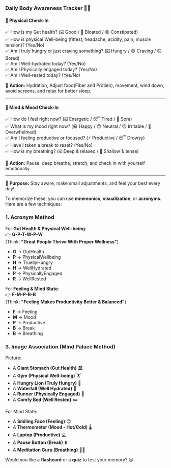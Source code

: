 ### **Daily Body Awareness Tracker** 📝✨  

#### **🌿 Physical Check-In**  
✅ How is my Gut health? (☑️ Good / 🤨 Bloated / 😩 Constipated)  
✅ How is physical Well-being (fittest, headache, acidity, pain, muscle tension)? (Yes/No)  
✅ Am I truly hungry or just craving something? (☑️ Hungry / 😋 Craving / 😐 Bored)  
✅ Am I Well-hydrated today? (Yes/No)  
✅ Am I Physically engaged today? (Yes/No)  
✅ Am I Well-rested today? (Yes/No)  

📌 **Action:** Hydration, Adjust food(Fiber and Protien), movement, wind down, avoid screens, and relax for better sleep.  

---

#### **🧠 Mind & Mood Check-In**  
✅ How do I feel right now? (☑️ Energetic / 😴 Tired / 🤕 Sore)  
✅ What is my mood right now? (😀 Happy / 😐 Neutral / 😠 Irritable / 🤯 Overwhelmed)  
✅ Am I feeling productive or focused? (⚡ Productive / 😴 Drowsy)  
✅ Have I taken a break to reset? (Yes/No)  
✅ How is my breathing? (☑️ Deep & relaxed / 😤 Shallow & tense)  

📌 **Action:** Pause, deep breathe, stretch, and check in with yourself emotionally.

---

🚀 **Purpose:** Stay aware, make small adjustments, and feel your best every day!  

To memorize these, you can use **mnemonics**, **visualization**, or **acronyms**. Here are a few techniques:  

### **1. Acronym Method**  
For **Gut Health & Physical Well-being**:  
👉 **G-P-T-W-P-W**  
(Think: **"Great People Thrive With Proper Wellness"**)  
- **G** → GutHealth  
- **P** → PhysicalWellbeing  
- **H** → TruellyHungry  
- **H** → WellHydrated  
- **P** → PhysicallyEngaged  
- **R** → WellRested  

For **Feeling & Mind State**:  
👉 **F-M-P-B-B**  
(Think: **"Feeling Makes Productivity Better & Balanced"**)  
- **F** → Feeling  
- **M** → Mood  
- **P** → Productive  
- **B** → Break  
- **B** → Breathing  
 

### **3. Image Association (Mind Palace Method)**  
Picture:  
- A **Giant Stomach (Gut Health)** 🏛️  
- A **Gym (Physical Well-being)** 🏋️  
- A **Hungry Lion (Truly Hungry)** 🦁  
- A **Waterfall (Well Hydrated)** 🌊  
- A **Runner (Physically Engaged)** 🏃  
- A **Comfy Bed (Well Rested)** 🛏️  

For Mind State:  
- A **Smiling Face (Feeling)** 😊  
- A **Thermometer (Mood - Hot/Cold)** 🌡️  
- A **Laptop (Productive)** 💻  
- A **Pause Button (Break)** ⏸️  
- A **Meditation Guru (Breathing)** 🧘‍♂️  

Would you like a **flashcard** or a **quiz** to test your memory? 😃
